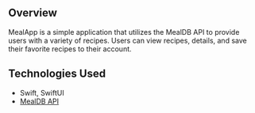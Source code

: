 ## Overview
MealApp is a simple application that utilizes the MealDB API to provide users with a variety of recipes. Users can view recipes, details, and save their favorite recipes to their account.

## Technologies Used

- Swift, SwiftUI
- [MealDB API](https://www.themealdb.com/api.php)
